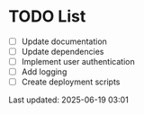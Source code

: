 # TODO List

- [ ] Update documentation
- [ ] Update dependencies
- [ ] Implement user authentication
- [ ] Add logging
- [ ] Create deployment scripts

Last updated: 2025-06-19 03:01
